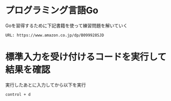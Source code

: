 # プログラミング言語Go
Goを習得するために下記書籍を使って練習問題を解いていく
```
URL: https://www.amazon.co.jp/dp/B099928SJD
```

# 標準入力を受け付けるコードを実行して結果を確認
実行したあとに入力してから以下を実行
```
control + d
```
